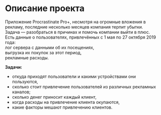 # Описание проекта
Приложение Procrastinate Pro+, несмотря на огромные вложения в рекламу, последние несколько месяцев компания терпит убытки. Задача — разобраться в причинах и помочь компании выйти в плюс.  
Есть данные о пользователях, привлечённых с 1 мая по 27 октября 2019 года:  
лог сервера с данными об их посещениях,  
выгрузка их покупок за этот период,  
рекламные расходы.  

**Задачи:**  
* откуда приходят пользователи и какими устройствами они пользуются,  
* сколько стоит привлечение пользователей из различных рекламных каналов;  
* сколько денег приносит каждый клиент,  
* когда расходы на привлечение клиента окупаются,  
* какие факторы мешают привлечению клиентов.  


```python

```
